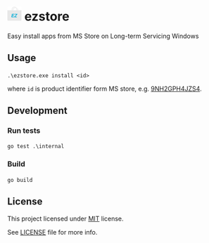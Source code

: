 # ![icon](/winres/icon16.png) ezstore
Easy install apps from MS Store on Long-term Servicing Windows

## Usage

`.\ezstore.exe install <id>`

where `id` is product identifier form MS store, e.g.
[9NH2GPH4JZS4](https://apps.microsoft.com/store/detail/tiktok/9NH2GPH4JZS4).

## Development

### Run tests

`go test .\internal`

### Build

`go build`

## License

This project licensed under [MIT](https://opensource.org/license/mit/) license.

See [LICENSE](LICENSE) file for more info.
